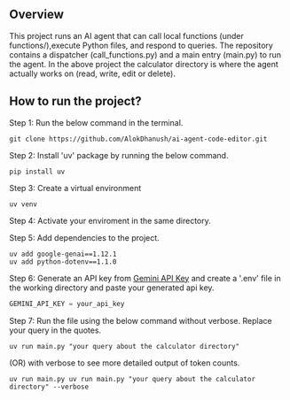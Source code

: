 ## Overview
This project runs an AI agent that can call local functions (under functions/),execute Python files, and respond to queries. The repository contains a dispatcher (call_functions.py) and a main entry (main.py) to run the agent. In the above project the calculator directory is where the agent actually works on (read, write, edit or delete). 
<br>

## How to run the project?
Step 1: Run the below command in the terminal.<br>
  ```
  git clone https://github.com/AlokDhanush/ai-agent-code-editor.git
  ```

Step 2: Install 'uv' package by running the below command.<br>
  ```
  pip install uv
  ```

Step 3: Create a virtual environment <br>
  ```
  uv venv
  ```

Step 4: Activate your enviroment in the same directory.<br> 

Step 5: Add dependencies to the project. <br>
  ```
  uv add google-genai==1.12.1
  uv add python-dotenv==1.1.0
  ```

Step 6: Generate an API key from [Gemini API Key](https://aistudio.google.com/apikey) and create a '.env' file in the working directory and paste your generated api key. <br>
  ```python
  GEMINI_API_KEY = your_api_key
  ```

Step 7: Run the file using the below command without verbose. Replace your query in the quotes. <br>
  ``` 
  uv run main.py "your query about the calculator directory"  
  ```

(OR) with verbose to see more detailed output of token counts. <br>
  
  ```
  uv run main.py uv run main.py "your query about the calculator directory" --verbose
  ```













